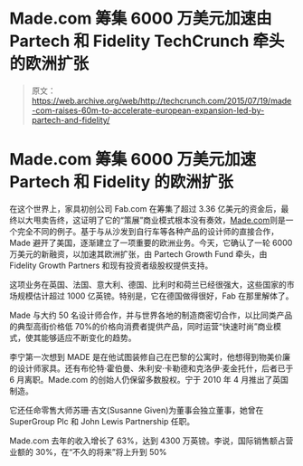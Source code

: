# Made.com 筹集 6000 万美元加速由 Partech 和 Fidelity TechCrunch 牵头的欧洲扩张

> 原文：<https://web.archive.org/web/http://techcrunch.com/2015/07/19/made-com-raises-60m-to-accelerate-european-expansion-led-by-partech-and-fidelity/>

# Made.com 筹集 6000 万美元加速 Partech 和 Fidelity 的欧洲扩张

在这个世界上，家具初创公司 Fab.com 在筹集了超过 3.36 亿美元的资金后，最终以大甩卖告终，这证明了它的“策展”商业模式根本没有奏效，[Made.com](https://web.archive.org/web/20230130021040/http://made.com/)则是一个完全不同的例子。基于与从沙发到自行车等各种产品的设计师的直接合作，Made 避开了美国，逐渐建立了一项重要的欧洲业务。今天，它确认了一轮 6000 万美元的新融资，以加速其欧洲扩张，由 Partech Growth Fund 牵头，由 Fidelity Growth Partners 和现有投资者级股权提供支持。

这项业务在英国、法国、意大利、德国、比利时和荷兰已经很强大，这些国家的市场规模估计超过 1000 亿英镑。特别是，它在德国做得很好，Fab 在那里解体了。

Made 与大约 50 名设计师合作，并与世界各地的制造商密切合作，以比同类产品的典型高街价格低 70%的价格向消费者提供产品，同时运营“快速时尚”商业模式，使其能够适应不断变化的趋势。

李宁第一次想到 MADE 是在他试图装修自己在巴黎的公寓时，他想得到物美价廉的设计师家具。还有布伦特·霍伯曼、朱利安·卡勒德和克洛伊·麦金托什，后者已于 6 月离职。Made.com 的创始人仍保留多数股权。宁于 2010 年 4 月推出了英国制造。

它还任命零售大师苏珊·吉文(Susanne Given)为董事会独立董事，她曾在 SuperGroup Plc 和 John Lewis Partnership 任职。

Made.com 去年的收入增长了 63%，达到 4300 万英镑。李说，国际销售额占营业额的 30%，在“不久的将来”将上升到 50%